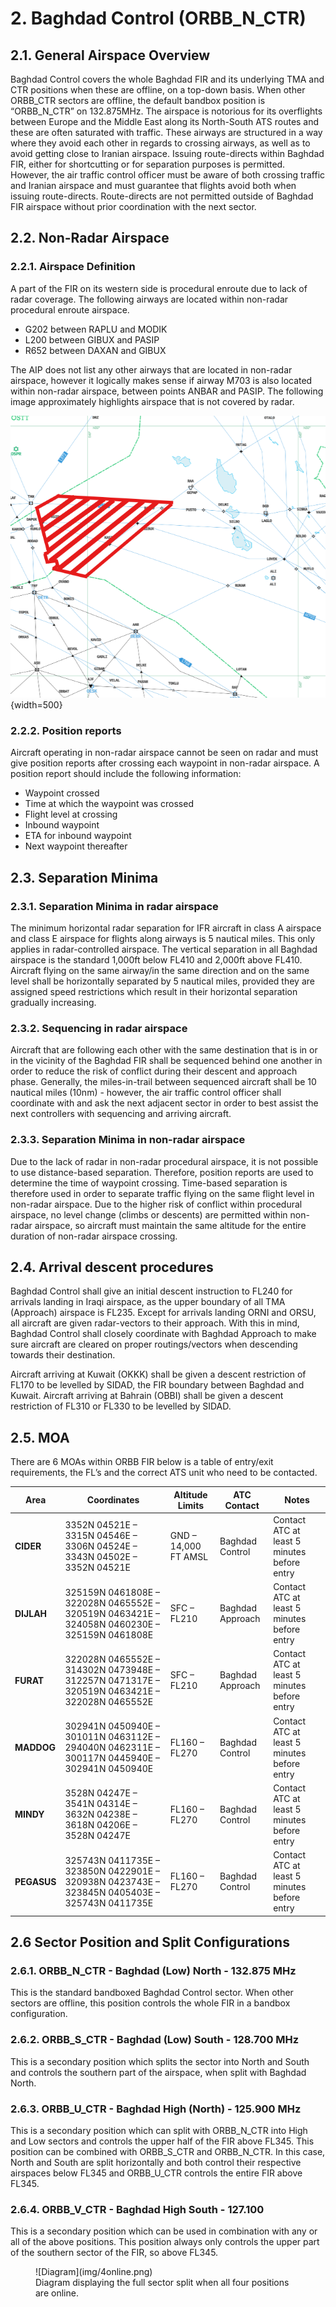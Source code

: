 # 2. Baghdad Control (ORBB_N_CTR)
## 2.1. General Airspace Overview
Baghdad Control covers the whole Baghdad FIR and its underlying TMA and CTR positions when these are offline, on a top-down basis. When other ORBB_CTR sectors are offline, the default bandbox position is “ORBB_N_CTR” on 132.875MHz. The airspace is notorious for its overflights between Europe and the Middle East along its North-South ATS routes and these are often saturated with traffic. These airways are structured in a way where they avoid each other in regards to crossing airways, as well as to avoid getting close to Iranian airspace. Issuing route-directs within Baghdad FIR, either for shortcutting or for separation purposes is permitted. However, the air traffic control officer must be aware of both crossing traffic and Iranian airspace and must guarantee that flights avoid both when issuing route-directs. Route-directs are not permitted outside of Baghdad FIR airspace without prior coordination with the next sector.

## 2.2. Non-Radar Airspace

### 2.2.1. Airspace Definition
A part of the FIR on its western side is procedural enroute due to lack of radar coverage. The following airways are located within non-radar procedural enroute airspace.

* G202 between RAPLU and MODIK
* L200 between GIBUX and PASIP
* R652 between DAXAN and GIBUX

The AIP does not list any other airways that are located in non-radar airspace, however it logically makes sense if airway M703 is also located within non-radar airspace, between points ANBAR and PASIP. The following image approximately highlights airspace that is not covered by radar.


![Airspace Not Covered by Radar](img/airspaceNotCovered.png){width=500}

### 2.2.2. Position reports
Aircraft operating in non-radar airspace cannot be seen on radar and must give position reports after crossing each waypoint in non-radar airspace. A position report should include the following information:

* Waypoint crossed
* Time at which the waypoint was crossed
* Flight level at crossing
* Inbound waypoint
* ETA for inbound waypoint
* Next waypoint thereafter

## 2.3. Separation Minima

### 2.3.1. Separation Minima in radar airspace
The minimum horizontal radar separation for IFR aircraft in class A airspace and class E airspace for flights along airways is 5 nautical miles. This only applies in radar-controlled airspace. The vertical separation in all Baghdad airspace is the standard 1,000ft below FL410 and 2,000ft above FL410. Aircraft flying on the same airway/in the same direction and on the same level shall be horizontally separated by 5 nautical miles, provided they are assigned speed restrictions which result in their horizontal separation gradually increasing.

### 2.3.2. Sequencing in radar airspace
Aircraft that are following each other with the same destination that is in or in the vicinity of the Baghdad FIR shall be sequenced behind one another in order to reduce the risk of conflict during their descent and approach phase. Generally, the miles-in-trail between sequenced aircraft shall be 10 nautical miles (10nm) - however, the air traffic control officer shall coordinate with and ask the next adjacent sector in order to best assist the next controllers with sequencing and arriving aircraft.

### 2.3.3. Separation Minima in non-radar airspace
Due to the lack of radar in non-radar procedural airspace, it is not possible to use distance-based separation. Therefore, position reports are used to determine the time of waypoint crossing. Time-based separation is therefore used in order to separate traffic flying on the same flight level in non-radar airspace. Due to the higher risk of conflict within procedural airspace, no level change (climbs or descents) are permitted within non-radar airspace, so aircraft must maintain the same altitude for the entire duration of non-radar airspace crossing.

## 2.4. Arrival descent procedures
Baghdad Control shall give an initial descent instruction to FL240 for arrivals landing in Iraqi airspace, as the upper boundary of all TMA (Approach) airspace is FL235. Except for arrivals landing ORNI and ORSU, all aircraft are given radar-vectors to their approach. With this in mind, Baghdad Control shall closely coordinate with Baghdad Approach to make sure aircraft are cleared on proper routings/vectors when descending towards their destination.

Aircraft arriving at Kuwait (OKKK) shall be given a descent restriction of FL170 to be levelled by SIDAD, the FIR boundary between Baghdad and Kuwait. Aircraft arriving at Bahrain (OBBI) shall be given a descent restriction of FL310 or FL330 to be levelled by SIDAD.

## 2.5. MOA
There are 6 MOAs within ORBB FIR below is a table of entry/exit requirements, the FL’s and the correct ATS unit who need to be contacted.

| **Area**   | **Coordinates** | **Altitude Limits**     | **ATC Contact**     | **Notes**                                 |
|------------|------------------|--------------------------|----------------------|-------------------------------------------|
| **CIDER**  | 3352N 04521E – 3315N 04546E – 3306N 04524E – 3343N 04502E – 3352N 04521E | GND – 14,000 FT AMSL | Baghdad Control     | Contact ATC at least 5 minutes before entry |
| **DIJLAH** | 325159N 0461808E – 322028N 0465552E – 320519N 0463421E – 324058N 0460230E – 325159N 0461808E | SFC – FL210           | Baghdad Approach     | Contact ATC at least 5 minutes before entry |
| **FURAT**  | 322028N 0465552E – 314302N 0473948E – 312257N 0471317E – 320519N 0463421E – 322028N 0465552E | SFC – FL210           | Baghdad Approach     | Contact ATC at least 5 minutes before entry |
| **MADDOG** | 302941N 0450940E – 301011N 0463112E – 294040N 0462311E – 300117N 0445940E – 302941N 0450940E | FL160 – FL270         | Baghdad Control     | Contact ATC at least 5 minutes before entry |
| **MINDY**  | 3528N 04247E – 3541N 04314E – 3632N 04238E – 3618N 04206E – 3528N 04247E | FL160 – FL270         | Baghdad Control     | Contact ATC at least 5 minutes before entry |
| **PEGASUS**| 325743N 0411735E – 323850N 0422901E – 320938N 0423743E – 323845N 0405403E – 325743N 0411735E | FL160 – FL270         | Baghdad Control     | Contact ATC at least 5 minutes before entry |


## 2.6 Sector Position and Split Configurations

### 2.6.1. ORBB_N_CTR - Baghdad (Low) North - 132.875 MHz
This is the standard bandboxed Baghdad Control sector. When other sectors are offline, this position controls the whole FIR in a bandbox configuration.

### 2.6.2. ORBB_S_CTR - Baghdad (Low) South - 128.700 MHz
This is a secondary position which splits the sector into North and South and controls the southern part of the airspace, when split with Baghdad North.

### 2.6.3. ORBB_U_CTR - Baghdad High (North) - 125.900 MHz
This is a secondary position which can split with ORBB_N_CTR into High and Low sectors and controls the upper half of the FIR above FL345. This position can be combined with ORBB_S_CTR and ORBB_N_CTR. In this case, North and South are split horizontally and both control their respective airspaces below FL345 and ORBB_U_CTR controls the entire FIR above FL345.

### 2.6.4. ORBB_V_CTR - Baghdad High South - 127.100
This is a secondary position which can be used in combination with any or all of the above positions. This position always only controls the upper part of the southern sector of the FIR, so above FL345.

<figure markdown="span">
  ![Diagram](img/4online.png)
  <figcaption>Diagram displaying the full sector split when all four positions are online.</figcaption>
</figure>

